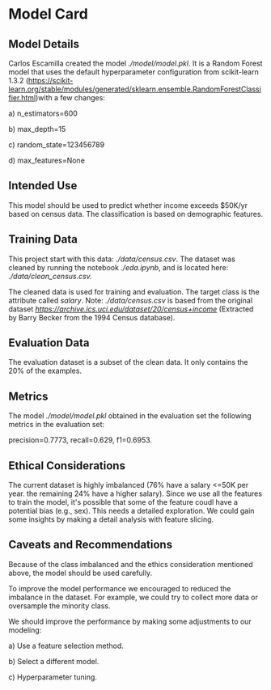# Model Card

## Model Details

Carlos Escamilla created the model *./model/model.pkl*. It is a Random Forest model that uses the default
hyperparameter configuration from scikit-learn 1.3.2 (https://scikit-learn.org/stable/modules/generated/sklearn.ensemble.RandomForestClassifier.html)with a few changes:

a) n_estimators=600

b) max_depth=15

c) random_state=123456789

d) max_features=None


## Intended Use

This model should be used to predict whether income exceeds $50K/yr based on census data. The classification
is based on demographic features.

## Training Data

This project start with this data: *./data/census.csv*. The dataset was cleaned by running the notebook
*./eda.ipynb*, and is located here: *./data/clean_census.csv.* 

The cleaned data is used for training and evaluation. The target class is the attribute called *salary*.
Note: *./data/census.csv* is based from the original dataset *https://archive.ics.uci.edu/dataset/20/census+income* (Extracted by Barry Becker from the 1994 Census database).

## Evaluation Data

The evaluation dataset is a subset of the clean data. It only contains the 20% of the examples.

## Metrics
The model *./model/model.pkl* obtained in the evaluation set the following metrics in the evaluation set:

precision=0.7773, recall=0.629, f1=0.6953.

## Ethical Considerations

The current dataset is highly imbalanced (76% have a salary <=50K per year. the remaining 24% have a higher salary). Since we use all the features to train the model, it's possible that some of the feature coudl have a potential bias (e.g., sex). This needs a detailed exploration. We could gain some insights by making a detail analysis with feature slicing.

## Caveats and Recommendations

Because of the class imbalanced and the ethics consideration mentioned above, the model should be used carefully.

To improve the model performance we encouraged to reduced the imbalance in the dataset. For example, we could try to collect more data or oversample the minority class.

We should improve the performance by making some adjustments to our modeling:

a) Use a feature selection method.

b) Select a different model.

c) Hyperparameter tuning.